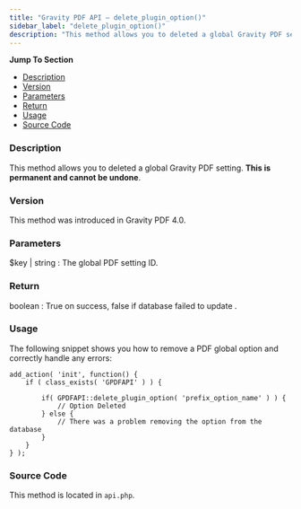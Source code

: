 ```yaml
---
title: "Gravity PDF API – delete_plugin_option()"
sidebar_label: "delete_plugin_option()"
description: "This method allows you to deleted a global Gravity PDF setting. This is permanent and cannot be undone."
---
```


**Jump To Section**

* [Description](#description)
* [Version](#version)
* [Parameters](#parameters)
* [Return](#return)
* [Usage](#usage)
* [Source Code](#source-code)

### Description 

This method allows you to deleted a global Gravity PDF setting. **This is permanent and cannot be undone**.

### Version 

This method was introduced in Gravity PDF 4.0.

### Parameters 

$key | string
:    The global PDF setting ID. 

### Return 

boolean
:    True on success, false if database failed to update .

### Usage 

The following snippet shows you how to remove a PDF global option and correctly handle any errors:

```.language-php
add_action( 'init', function() {
	if ( class_exists( 'GPDFAPI' ) ) {

		if( GPDFAPI::delete_plugin_option( 'prefix_option_name' ) ) {
			// Option Deleted
		} else {
			// There was a problem removing the option from the database
		}
	}
} );

```

### Source Code 

This method is located in `api.php`.